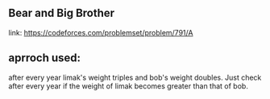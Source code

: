 ## Bear and Big Brother

link: https://codeforces.com/problemset/problem/791/A

## aprroch used:

after every year limak's weight triples and bob's weight doubles. Just check after every year if the weight of limak becomes greater than that of bob.